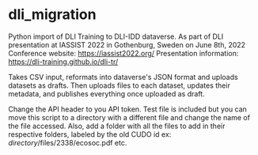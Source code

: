 # dli_migration
Python import of DLI Training to DLI-IDD dataverse. As part of DLI presentation at IASSIST 2022 in Gothenburg, Sweden on June 8th, 2022 
Conference website: https://iassist2022.org/ 
Presentation information: https://dli-training.github.io/dli-tr/

Takes CSV input, reformats into dataverse's JSON format and uploads datasets as drafts. Then uploads files to each dataset, updates their metadata, and publishes everything once uploaded as draft.

Change the API header to you API token.
Test file is included but you can move this script to a directory with a different file and change the name of the file accessed.
Also, add a folder with all the files to add in their respective folders, labeled by the old CUDO id ex: *directory*/files/2338/ecosoc.pdf etc.
